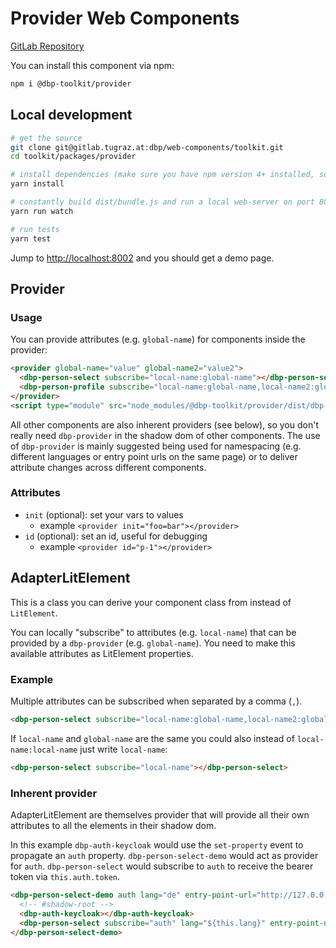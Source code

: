# Provider Web Components

[GitLab Repository](https://gitlab.tugraz.at/dbp/web-components/toolkit)

You can install this component via npm:

```bash
npm i @dbp-toolkit/provider
```

## Local development

```bash
# get the source
git clone git@gitlab.tugraz.at:dbp/web-components/toolkit.git
cd toolkit/packages/provider

# install dependencies (make sure you have npm version 4+ installed, so symlinks to the git submodules are created automatically)
yarn install

# constantly build dist/bundle.js and run a local web-server on port 8002 
yarn run watch

# run tests
yarn test
```

Jump to <http://localhost:8002> and you should get a demo page.

## Provider

### Usage

You can provide attributes (e.g. `global-name`) for components inside the provider:

```html
<provider global-name="value" global-name2="value2">
  <dbp-person-select subscribe="local-name:global-name"></dbp-person-select>
  <dbp-person-profile subscribe="local-name:global-name,local-name2:global-name2"></dbp-person-profile>
</provider>
<script type="module" src="node_modules/@dbp-toolkit/provider/dist/dbp-provider.js"></script>
```

All other components are also inherent providers (see below), so you don't really need `dbp-provider` in the shadow dom
of other components. The use of `dbp-provider` is mainly suggested being used for namespacing (e.g. different languages
or entry point urls on the same page) or to deliver attribute changes across different components.

### Attributes

- `init` (optional): set your vars to values
  - example `<provider init="foo=bar"></provider>`
- `id` (optional): set an id, useful for debugging
  - example `<provider id="p-1"></provider>`

## AdapterLitElement

This is a class you can derive your component class from instead of `LitElement`.

You can locally "subscribe" to attributes (e.g. `local-name`) that can be provided by a `dbp-provider` (e.g. `global-name`).
You need to make this available attributes as LitElement properties.

### Example

Multiple attributes can be subscribed when separated by a comma (`,`).

```html
<dbp-person-select subscribe="local-name:global-name,local-name2:global-name2"></dbp-person-select>
```

If `local-name` and `global-name` are the same you could also instead of `local-name:local-name` just write `local-name`:

```html
<dbp-person-select subscribe="local-name"></dbp-person-select>
```

### Inherent provider

AdapterLitElement are themselves provider that will provide all their own attributes to all the elements in their shadow dom.

In this example `dbp-auth-keycloak` would use the `set-property` event to propagate an `auth` property.
`dbp-person-select-demo` would act as provider for `auth`. `dbp-person-select` would subscribe to `auth` to receive
the bearer token via `this.auth.token`.

```html
<dbp-person-select-demo auth lang="de" entry-point-url="http://127.0.0.1:8000">
  <!-- #shadow-root -->
  <dbp-auth-keycloak></dbp-auth-keycloak>
  <dbp-person-select subscribe="auth" lang="${this.lang}" entry-point-url="${this.entryPointUrl}"></dbp-person-select>
</dbp-person-select-demo>
```

